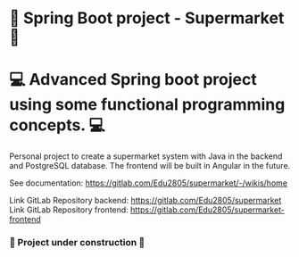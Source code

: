 # 🛒  Spring Boot project - Supermarket 🛒
# 💻 Advanced Spring boot project using some functional programming concepts. 💻

Personal project to create a supermarket system with Java in the backend and PostgreSQL database. The frontend will be built in Angular in the future.

See documentation: https://gitlab.com/Edu2805/supermarket/-/wikis/home

Link GitLab Repository backend: https://gitlab.com/Edu2805/supermarket
Link GitLab Repository frontend: https://gitlab.com/Edu2805/supermarket-frontend

### 🚧 Project under construction 🚧
